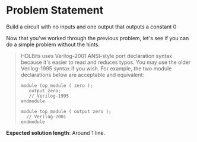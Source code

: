 # Problem Statement

Build a circuit with no inputs and one output that outputs a constant 0

Now that you've worked through the previous problem, let's see if you can do a simple problem without the hints.

>HDLBits uses Verilog-2001 ANSI-style port declaration syntax because it's easier to read and reduces typos. You may use the older Verilog-1995 syntax if you wish. For example, the two module declarations below are acceptable and equivalent:
> ```
>module top_module ( zero );
>    output zero;
>    // Verilog-1995
>endmodule
> ```
> ```
>module top_module ( output zero ); 
>   // Verilog-2001
>endmodule
> ```

**Expected solution length**: Around 1 line.
